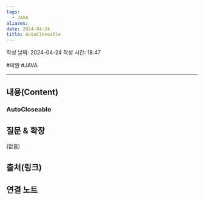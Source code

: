 ```yaml
---
tags:
  - JAVA
aliases: 
date: 2024-04-24
title: AutoCloseable
---
```

작성 날짜: 2024-04-24
작성 시간: 18:47

#미완 #JAVA 

----
## 내용(Content)


### AutoCloseable




## 질문 & 확장

(없음)

## 출처(링크)


## 연결 노트










